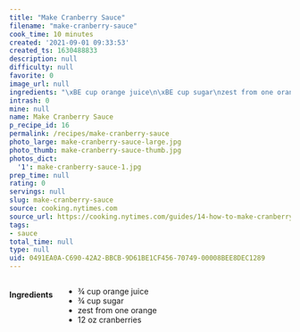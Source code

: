 ```yaml
---
title: "Make Cranberry Sauce"
filename: "make-cranberry-sauce"
cook_time: 10 minutes
created: '2021-09-01 09:33:53'
created_ts: 1630488833
description: null
difficulty: null
favorite: 0
image_url: null
ingredients: "\xBE cup orange juice\n\xBE cup sugar\nzest from one orange\n12 oz cranberries"
intrash: 0
mine: null
name: Make Cranberry Sauce
p_recipe_id: 16
permalink: /recipes/make-cranberry-sauce
photo_large: make-cranberry-sauce-large.jpg
photo_thumb: make-cranberry-sauce-thumb.jpg
photos_dict:
  '1': make-cranberry-sauce-1.jpg
prep_time: null
rating: 0
servings: null
slug: make-cranberry-sauce
source: cooking.nytimes.com
source_url: https://cooking.nytimes.com/guides/14-how-to-make-cranberry-sauce?ds_c=71700000052595478&gclid=Cj0KCQiAwf39BRCCARIsALXWETyGJqyTFV506BO8d_J60AukhEd6-pLcLox8wlYWqO_cdHgXKbmsmzUaAuQ7EALw_wcB&gclsrc=aw.ds
tags:
- sauce
total_time: null
type: null
uid: 0491EA0A-C690-42A2-BBCB-9D61BE1CF456-70749-00008BEE8DEC1289
---
```

<div class="large-8 medium-7 columns" id="writeup">	</div><!-- #writeup -->
</div><!-- #row-one -->
<div class="row" id="row-two">	<div class="medium-4 small-5 columns" id="ingredients"><h4>Ingredients</h4><div class="box box-ingredients content"><ul>
<li>¾ cup orange juice</li>
<li>¾ cup sugar</li>
<li>zest from one orange</li>
<li>12 oz cranberries</li>
</ul>
</div>	</div>	<div class="medium-6 small-7 columns" id="directions">	</div>